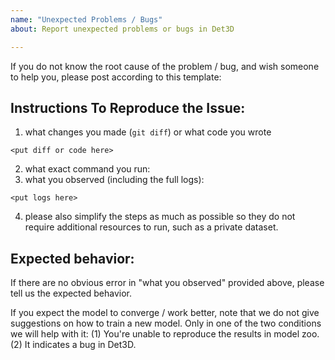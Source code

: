 ```yaml
---
name: "Unexpected Problems / Bugs"
about: Report unexpected problems or bugs in Det3D

---
```


If you do not know the root cause of the problem / bug, and wish someone to help you, please
post according to this template:

## Instructions To Reproduce the Issue:

1. what changes you made (`git diff`) or what code you wrote
```
<put diff or code here>
```
2. what exact command you run:
3. what you observed (including the full logs):
```
<put logs here>
```
4. please also simplify the steps as much as possible so they do not require additional resources to
	 run, such as a private dataset.

## Expected behavior:

If there are no obvious error in "what you observed" provided above,
please tell us the expected behavior.

If you expect the model to converge / work better, note that we do not give suggestions
on how to train a new model.
Only in one of the two conditions we will help with it:
(1) You're unable to reproduce the results in model zoo.
(2) It indicates a bug in Det3D.

